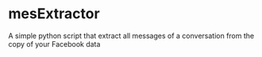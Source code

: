 # mesExtractor
A simple python script that extract all messages of a conversation from the copy of your Facebook data
